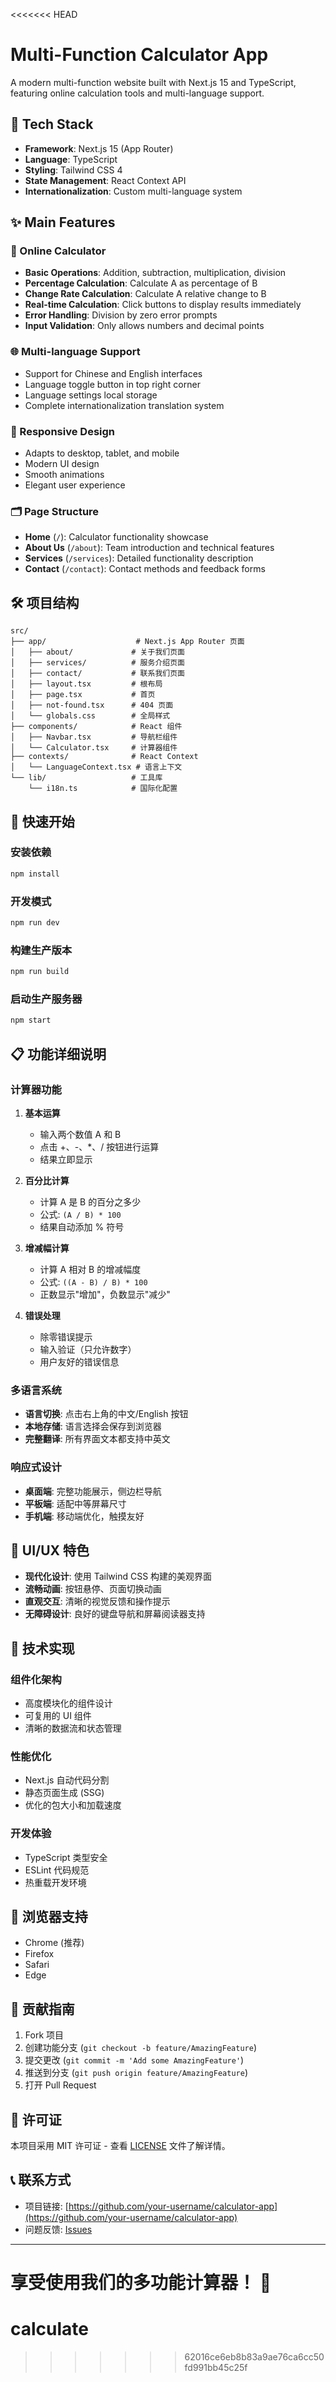 <<<<<<< HEAD
# Multi-Function Calculator App

A modern multi-function website built with Next.js 15 and TypeScript, featuring online calculation tools and multi-language support.

## 🚀 Tech Stack

- **Framework**: Next.js 15 (App Router)
- **Language**: TypeScript
- **Styling**: Tailwind CSS 4
- **State Management**: React Context API
- **Internationalization**: Custom multi-language system

## ✨ Main Features

### 🧮 Online Calculator
- **Basic Operations**: Addition, subtraction, multiplication, division
- **Percentage Calculation**: Calculate A as percentage of B
- **Change Rate Calculation**: Calculate A relative change to B
- **Real-time Calculation**: Click buttons to display results immediately
- **Error Handling**: Division by zero error prompts
- **Input Validation**: Only allows numbers and decimal points

### 🌐 Multi-language Support
- Support for Chinese and English interfaces
- Language toggle button in top right corner
- Language settings local storage
- Complete internationalization translation system

### 📱 Responsive Design
- Adapts to desktop, tablet, and mobile
- Modern UI design
- Smooth animations
- Elegant user experience

### 🗂️ Page Structure
- **Home** (`/`): Calculator functionality showcase
- **About Us** (`/about`): Team introduction and technical features
- **Services** (`/services`): Detailed functionality description
- **Contact** (`/contact`): Contact methods and feedback forms

## 🛠️ 项目结构

```
src/
├── app/                    # Next.js App Router 页面
│   ├── about/             # 关于我们页面
│   ├── services/          # 服务介绍页面
│   ├── contact/           # 联系我们页面
│   ├── layout.tsx         # 根布局
│   ├── page.tsx           # 首页
│   ├── not-found.tsx      # 404 页面
│   └── globals.css        # 全局样式
├── components/            # React 组件
│   ├── Navbar.tsx         # 导航栏组件
│   └── Calculator.tsx     # 计算器组件
├── contexts/              # React Context
│   └── LanguageContext.tsx # 语言上下文
└── lib/                   # 工具库
    └── i18n.ts            # 国际化配置
```

## 🚀 快速开始

### 安装依赖
```bash
npm install
```

### 开发模式
```bash
npm run dev
```

### 构建生产版本
```bash
npm run build
```

### 启动生产服务器
```bash
npm start
```

## 📋 功能详细说明

### 计算器功能

1. **基本运算**
   - 输入两个数值 A 和 B
   - 点击 +、-、*、/ 按钮进行运算
   - 结果立即显示

2. **百分比计算**
   - 计算 A 是 B 的百分之多少
   - 公式: `(A / B) * 100`
   - 结果自动添加 % 符号

3. **增减幅计算**
   - 计算 A 相对 B 的增减幅度
   - 公式: `((A - B) / B) * 100`
   - 正数显示"增加"，负数显示"减少"

4. **错误处理**
   - 除零错误提示
   - 输入验证（只允许数字）
   - 用户友好的错误信息

### 多语言系统

- **语言切换**: 点击右上角的中文/English 按钮
- **本地存储**: 语言选择会保存到浏览器
- **完整翻译**: 所有界面文本都支持中英文

### 响应式设计

- **桌面端**: 完整功能展示，侧边栏导航
- **平板端**: 适配中等屏幕尺寸
- **手机端**: 移动端优化，触摸友好

## 🎨 UI/UX 特色

- **现代化设计**: 使用 Tailwind CSS 构建的美观界面
- **流畅动画**: 按钮悬停、页面切换动画
- **直观交互**: 清晰的视觉反馈和操作提示
- **无障碍设计**: 良好的键盘导航和屏幕阅读器支持

## 🔧 技术实现

### 组件化架构
- 高度模块化的组件设计
- 可复用的 UI 组件
- 清晰的数据流和状态管理

### 性能优化
- Next.js 自动代码分割
- 静态页面生成 (SSG)
- 优化的包大小和加载速度

### 开发体验
- TypeScript 类型安全
- ESLint 代码规范
- 热重载开发环境

## 📱 浏览器支持

- Chrome (推荐)
- Firefox
- Safari
- Edge

## 🤝 贡献指南

1. Fork 项目
2. 创建功能分支 (`git checkout -b feature/AmazingFeature`)
3. 提交更改 (`git commit -m 'Add some AmazingFeature'`)
4. 推送到分支 (`git push origin feature/AmazingFeature`)
5. 打开 Pull Request

## 📄 许可证

本项目采用 MIT 许可证 - 查看 [LICENSE](LICENSE) 文件了解详情。

## 📞 联系方式

- 项目链接: [https://github.com/your-username/calculator-app](https://github.com/your-username/calculator-app)
- 问题反馈: [Issues](https://github.com/your-username/calculator-app/issues)

---

**享受使用我们的多功能计算器！** 🎉
=======
# calculate
>>>>>>> 62016ce6eb8b83a9ae76ca6cc50fd991bb45c25f
